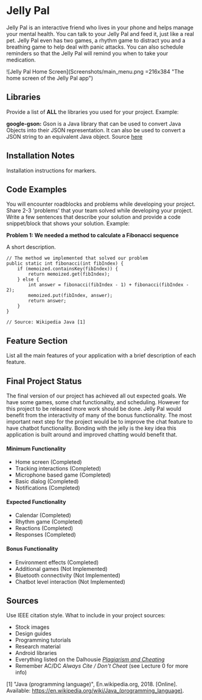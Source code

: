 # Jelly Pal
Jelly Pal is an interactive friend who lives in your phone and helps manage your mental health. You can talk to your Jelly Pal and feed it, just like a real pet. Jelly Pal even has two games, a rhythm game to distract you and a breathing game to help deal with panic attacks. You can also schedule reminders so that the Jelly Pal will remind you when to take your medication.

![Jelly Pal Home Screen](Screenshots/main_menu.png =216x384 "The home screen of the Jelly Pal app")

## Libraries
Provide a list of **ALL** the libraries you used for your project. Example:

**google-gson:** Gson is a Java library that can be used to convert Java Objects into their JSON representation. It can also be used to convert a JSON string to an equivalent Java object. Source [here](https://github.com/google/gson)

## Installation Notes
Installation instructions for markers.

## Code Examples
You will encounter roadblocks and problems while developing your project. Share 2-3 'problems' that your team solved while developing your project. Write a few sentences that describe your solution and provide a code snippet/block that shows your solution. Example:

**Problem 1: We needed a method to calculate a Fibonacci sequence**

A short description.
```
// The method we implemented that solved our problem
public static int fibonacci(int fibIndex) {
    if (memoized.containsKey(fibIndex)) {
        return memoized.get(fibIndex);
    } else {
        int answer = fibonacci(fibIndex - 1) + fibonacci(fibIndex - 2);
        memoized.put(fibIndex, answer);
        return answer;
    }
}

// Source: Wikipedia Java [1]
```

## Feature Section
List all the main features of your application with a brief description of each feature.

## Final Project Status
The final version of our project has achieved all out expected goals. We have some games, some chat functionality, and scheduling. However for this project to be released more work should be done. Jelly Pal would benefit from the interactivity of many of the bonus functionality. The most important next step for the project would be to improve the chat feature to have chatbot functionality. Bonding with the jelly is the key idea this application is built around and improved chatting would benefit that.

#### Minimum Functionality
- Home screen (Completed)
- Tracking interactions (Completed)
- Microphone based game (Completed)
- Basic dialog (Completed)
- Notifications (Completed)

#### Expected Functionality
- Calendar (Completed)
- Rhythm game (Completed)
- Reactions (Completed)
- Responses (Completed)

#### Bonus Functionality
- Environment effects (Completed)
- Additional games (Not Implemented)
- Bluetooth connectivity (Not Implemented)
- Chatbot level interaction (Not Implemented)

## Sources
Use IEEE citation style.
What to include in your project sources:
- Stock images
- Design guides
- Programming tutorials
- Research material
- Android libraries
- Everything listed on the Dalhousie [*Plagiarism and Cheating*](https://www.dal.ca/dept/university_secretariat/academic-integrity/plagiarism-cheating.html)
- Remember AC/DC *Always Cite / Don't Cheat* (see Lecture 0 for more info)

[1] "Java (programming language)", En.wikipedia.org, 2018. [Online]. Available: https://en.wikipedia.org/wiki/Java_(programming_language).
